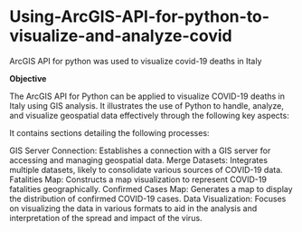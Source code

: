 # Using-ArcGIS-API-for-python-to-visualize-and-analyze-covid
ArcGIS API for python was used to visualize covid-19 deaths in Italy

**Objective**

The ArcGIS API for Python can be applied to visualize COVID-19 deaths in Italy using GIS analysis. It illustrates the use of Python to handle, analyze, and visualize geospatial data effectively through the following key aspects:

It contains sections detailing the following processes:

GIS Server Connection: Establishes a connection with a GIS server for accessing and managing geospatial data.
Merge Datasets: Integrates multiple datasets, likely to consolidate various sources of COVID-19 data.
Fatalities Map: Constructs a map visualization to represent COVID-19 fatalities geographically.
Confirmed Cases Map: Generates a map to display the distribution of confirmed COVID-19 cases.
Data Visualization: Focuses on visualizing the data in various formats to aid in the analysis and interpretation of the spread and impact of the virus.
